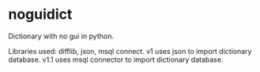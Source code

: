 # noguidict
Dictionary with no gui in python.

Libraries used: difflib, json, msql connect.
v1 uses json to import dictionary database.
v1.1 uses msql connector to import dictionary database.
